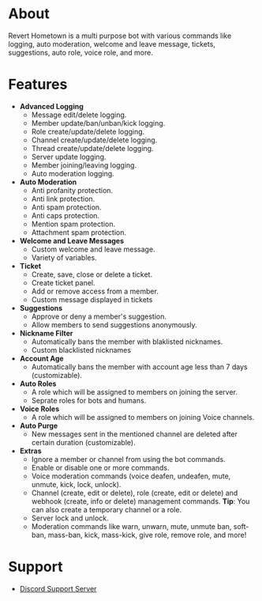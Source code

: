 # About
  Revert Hometown is a multi purpose bot with various commands like logging, auto moderation, welcome and leave message, tickets, suggestions, auto role, voice role, and more.
# Features
- **Advanced Logging**
  - Message edit/delete logging.
  - Member update/ban/unban/kick logging.
  - Role create/update/delete logging.
  - Channel create/update/delete logging.
  - Thread create/update/delete logging.
  - Server update logging.
  - Member joining/leaving logging.
  - Auto moderation logging.
- **Auto Moderation**
  - Anti profanity protection.
  - Anti link protection.
  - Anti spam protection.
  - Anti caps protection.
  - Mention spam protection.
  - Attachment spam protection.
- **Welcome and Leave Messages**
  - Custom welcome and leave message.
  - Variety of variables.
- **Ticket**
  - Create, save, close or delete a ticket.
  - Create ticket panel.
  - Add or remove access from a member.
  - Custom message displayed in tickets
- **Suggestions**
  - Approve or deny a member's suggestion.
  - Allow members to send suggestions anonymously.
- **Nickname Filter**
  - Automatically bans the member with blaklisted nicknames.
  - Custom blacklisted nicknames
- **Account Age**
  - Automatically bans the member with account age less than 7 days (customizable).
- **Auto Roles**
  - A role which will be assigned to members on joining the server.
  - Seprate roles for bots and humans.
- **Voice Roles**
  - A role which will be assigned to members on joining Voice channels.
- **Auto Purge**
  - New messages sent in the mentioned channel are deleted after certain duration (customizable).
- **Extras**
  - Ignore a member or channel from using the bot commands.
  - Enable or disable one or more commands.
  - Voice moderation commands (voice deafen, undeafen, mute, unmute, kick, lock, unlock).
  - Channel (create, edit or delete), role (create, edit or delete) and webhook (create, info or delete) management commands. **Tip**: You can also create a temporary channel or a role.
  - Server lock and unlock.
  - Moderation commands like warn, unwarn, mute, unmute ban, soft-ban, mass-ban, kick, mass-kick, give role, remove role, and more!
# Support
  - [Discord Support Server](https://discord.gg/K4BsF4NA3w)
